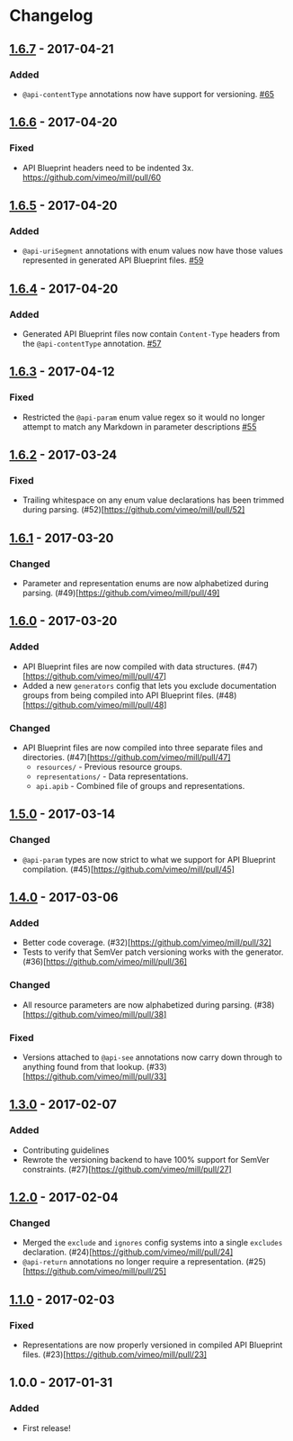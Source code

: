 # Changelog
## [1.6.7] - 2017-04-21
### Added
- `@api-contentType` annotations now have support for versioning. [#65](https://github.com/vimeo/mill/pull/65)

## [1.6.6] - 2017-04-20
### Fixed
- API Blueprint headers need to be indented 3x. <https://github.com/vimeo/mill/pull/60>

## [1.6.5] - 2017-04-20
### Added
- `@api-uriSegment` annotations with enum values now have those values represented in generated API Blueprint files. [#59](https://github.com/vimeo/mill/pull/59)

## [1.6.4] - 2017-04-20
### Added
- Generated API Blueprint files now contain `Content-Type` headers from the `@api-contentType` annotation. [#57](https://github.com/vimeo/mill/pull/57)

## [1.6.3] - 2017-04-12
### Fixed
- Restricted the `@api-param` enum value regex so it would no longer attempt to match any Markdown in parameter descriptions  [#55](https://github.com/vimeo/mill/pull/55)

## [1.6.2] - 2017-03-24
### Fixed
- Trailing whitespace on any enum value declarations has been trimmed during parsing. (#52)[https://github.com/vimeo/mill/pull/52]

## [1.6.1] - 2017-03-20
### Changed
- Parameter and representation enums are now alphabetized during parsing. (#49)[https://github.com/vimeo/mill/pull/49]

## [1.6.0] - 2017-03-20
### Added
- API Blueprint files are now compiled with data structures. (#47)[https://github.com/vimeo/mill/pull/47]
- Added a new `generators` config that lets you exclude documentation groups from being compiled into API Blueprint files. (#48)[https://github.com/vimeo/mill/pull/48]

### Changed
- API Blueprint files are now compiled into three separate files and directories. (#47)[https://github.com/vimeo/mill/pull/47]
    - `resources/` - Previous resource groups.
    - `representations/` - Data representations.
    - `api.apib` - Combined file of groups and representations.

## [1.5.0] - 2017-03-14
### Changed
- `@api-param` types are now strict to what we support for API Blueprint compilation. (#45)[https://github.com/vimeo/mill/pull/45]

## [1.4.0] - 2017-03-06
### Added
- Better code coverage. (#32)[https://github.com/vimeo/mill/pull/32]
- Tests to verify that SemVer patch versioning works with the generator. (#36)[https://github.com/vimeo/mill/pull/36]

### Changed
- All resource parameters are now alphabetized during parsing. (#38)[https://github.com/vimeo/mill/pull/38]

### Fixed
- Versions attached to `@api-see` annotations now carry down through to anything found from that lookup. (#33)[https://github.com/vimeo/mill/pull/33]

## [1.3.0] - 2017-02-07
### Added
- Contributing guidelines
- Rewrote the versioning backend to have 100% support for SemVer constraints. (#27)[https://github.com/vimeo/mill/pull/27]

## [1.2.0] - 2017-02-04
### Changed
- Merged the `exclude` and `ignores` config systems into a single `excludes` declaration. (#24)[https://github.com/vimeo/mill/pull/24]
- `@api-return` annotations no longer require a representation. (#25)[https://github.com/vimeo/mill/pull/25]

## [1.1.0] - 2017-02-03
### Fixed
- Representations are now properly versioned in compiled API Blueprint files. (#23)[https://github.com/vimeo/mill/pull/23]

## 1.0.0 - 2017-01-31
### Added
- First release!

[1.6.7]: https://github.com/vimeo/mill/compare/1.6.6...1.6.7
[1.6.6]: https://github.com/vimeo/mill/compare/1.6.5...1.6.6
[1.6.5]: https://github.com/vimeo/mill/compare/1.6.4...1.6.5
[1.6.4]: https://github.com/vimeo/mill/compare/1.6.3...1.6.4
[1.6.3]: https://github.com/vimeo/mill/compare/1.6.2...1.6.3
[1.6.2]: https://github.com/vimeo/mill/compare/1.6.1...1.6.2
[1.6.1]: https://github.com/vimeo/mill/compare/1.6.0...1.6.1
[1.6.0]: https://github.com/vimeo/mill/compare/1.5.0...1.6.0
[1.5.0]: https://github.com/vimeo/mill/compare/1.4.0...1.5.0
[1.4.0]: https://github.com/vimeo/mill/compare/1.3.0...1.4.0
[1.3.0]: https://github.com/vimeo/mill/compare/1.2.0...1.3.0
[1.2.0]: https://github.com/vimeo/mill/compare/1.1.0...1.2.0
[1.1.0]: https://github.com/vimeo/mill/compare/1.0.0...1.1.0
